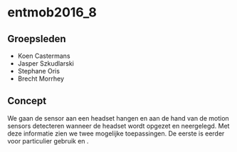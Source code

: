 # entmob2016_8
## Groepsleden
- Koen Castermans
- Jasper Szkudlarski
- Stephane Oris
- Brecht Morrhey
## Concept
We gaan de sensor aan een headset hangen en aan de hand van de motion sensors detecteren wanneer de headset wordt opgezet en neergelegd. Met deze informatie zien we twee mogelijke toepassingen. De eerste is eerder voor particulier gebruik en .
